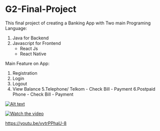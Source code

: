 # G2-Final-Project

This final project of creating a Banking App with Two main Programing Language:
  1. Java for Backend
  2. Javascript for Frontend
      - React Js
      - React Native

Main Feature on App:
  1. Registration
  2. Login
  3. Logout
  4. View Balance
  5.Telephone/ Telkom
    - Check Bill
    - Payment
  6.Postpaid Phone
    - Check Bill
    - Payment

[![Alt text](https://img.youtube.com/vi/vvtrPPhaU-8/0.jpg)](https://www.youtube.com/watch?v=vvtrPPhaU-8)


[![Watch the video](https://img.youtube.com/vi/T-D1KVIuvjA/maxresdefault.jpg)](https://youtu.be/vvtrPPhaU-8)

https://youtu.be/vvtrPPhaU-8
